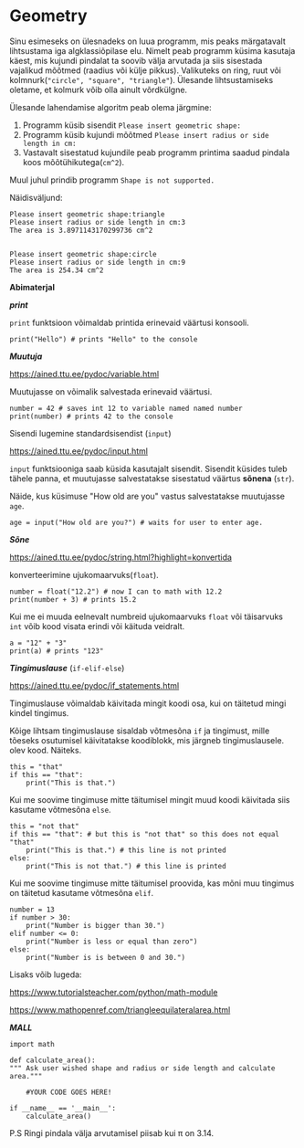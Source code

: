 # Geometry

Sinu esimeseks on ülesnadeks on luua programm, mis peaks märgatavalt lihtsustama iga algklassiõpilase elu.
Nimelt peab programm küsima kasutaja käest, mis kujundi pindalat ta soovib välja arvutada ja siis sisestada vajalikud
mõõtmed (raadius või külje pikkus). Valikuteks on ring, ruut või kolmnurk(``"circle", "square", "triangle"``).
Ülesande lihtsustamiseks oletame, et kolmurk võib olla ainult võrdkülgne.

Ülesande lahendamise algoritm peab olema järgmine:

1) Programm küsib sisendit ``Please insert geometric shape:``
2) Programm küsib kujundi mõõtmed ``Please insert radius or side length in cm:``
3) Vastavalt sisestatud kujundile peab programm printima saadud pindala koos mõõtühikutega(``cm^2``). 

Muul juhul prindib programm ``Shape is not supported.``


Näidisväljund:
    
    Please insert geometric shape:triangle
    Please insert radius or side length in cm:3
    The area is 3.8971143170299736 cm^2
    
    
    Please insert geometric shape:circle
    Please insert radius or side length in cm:9
    The area is 254.34 cm^2
    
**Abimaterjal**
    
***print***

``print`` funktsioon võimaldab printida erinevaid väärtusi konsooli.

    print("Hello") # prints "Hello" to the console

***Muutuja***

<https://ained.ttu.ee/pydoc/variable.html>

Muutujasse on võimalik salvestada erinevaid väärtusi.


    number = 42 # saves int 12 to variable named named number
    print(number) # prints 42 to the console

Sisendi lugemine standardsisendist (``input``)

<https://ained.ttu.ee/pydoc/input.html>

``input`` funktsiooniga saab küsida kasutajalt sisendit. Sisendit
küsides tuleb tähele panna, et muutujasse salvestatakse sisestatud
väärtus **sõnena** (``str``).

Näide, kus küsimuse "How old are you" vastus salvestatakse muutujasse ``age``.


    age = input("How old are you?") # waits for user to enter age.

***Sõne***

<https://ained.ttu.ee/pydoc/string.html?highlight=konvertida>

konverteerimine ujukomaarvuks(``float``).

    number = float("12.2") # now I can to math with 12.2
    print(number + 3) # prints 15.2

Kui me ei muuda eelnevalt numbreid ujukomaarvuks ``float`` või
täisarvuks ``int`` võib kood visata erindi või käituda veidralt.

    a = "12" + "3"
    print(a) # prints "123"

***Tingimuslause*** (``if-elif-else``)
 
 <https://ained.ttu.ee/pydoc/if_statements.html>

Tingimuslause võimaldab käivitada mingit koodi osa, kui on täitetud
mingi kindel tingimus.

Kõige lihtsam tingimuslause sisaldab võtmesõna ``if`` ja tingimust,
mille tõeseks osutumisel käivitatakse koodiblokk, mis järgneb tingimuslausele.
olev kood. Näiteks.

    this = "that"
    if this == "that":
        print("This is that.")

Kui me soovime tingimuse mitte täitumisel mingit muud koodi käivitada
siis kasutame võtmesõna ``else``.

    this = "not that"
    if this == "that": # but this is "not that" so this does not equal "that"
        print("This is that.") # this line is not printed
    else:
        print("This is not that.") # this line is printed

Kui me soovime tingimuse mitte täitumisel proovida, kas mõni muu
tingimus on täitetud kasutame võtmesõna ``elif``.

    number = 13
    if number > 30:
        print("Number is bigger than 30.")
    elif number <= 0:
        print("Number is less or equal than zero")
    else:
        print("Number is is between 0 and 30.")
        
Lisaks võib lugeda: 

https://www.tutorialsteacher.com/python/math-module

https://www.mathopenref.com/triangleequilateralarea.html


        
***MALL***

    import math
    
    def calculate_area():
    """ Ask user wished shape and radius or side length and calculate area."""
    
        #YOUR CODE GOES HERE!
    
    if __name__ == '__main__':
        calculate_area()



P.S Ringi pindala välja arvutamisel piisab kui π on 3.14.